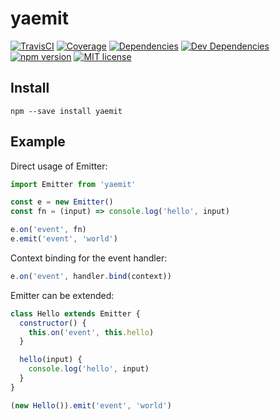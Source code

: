 # yaemit

[![TravisCI](https://img.shields.io/circleci/project/github/kroogs/yaemit.svg)](https://circleci.com/gh/kroogs/yaemit)
[![Coverage](https://img.shields.io/coveralls/kroogs/yaemit.svg)](https://coveralls.io/github/kroogs/yaemit)
[![Dependencies](https://img.shields.io/david/kroogs/yaemit.svg)](https://david-dm.org/kroogs/yaemit)
[![Dev Dependencies](https://img.shields.io/david/dev/kroogs/yaemit.svg)](https://david-dm.org/kroogs/yaemit?type=dev)
[![npm version](https://img.shields.io/npm/v/yaemit.svg)](https://www.npmjs.com/package/yaemit)
[![MIT license](https://img.shields.io/npm/l/yaemit.svg)](https://spdx.org/licenses/MIT)

## Install

  ```shell
  npm --save install yaemit
  ```

## Example

  Direct usage of Emitter:
  ```javascript
  import Emitter from 'yaemit'

  const e = new Emitter()
  const fn = (input) => console.log('hello', input)

  e.on('event', fn)
  e.emit('event', 'world')
  ```

  Context binding for the event handler:
  ```javascript
  e.on('event', handler.bind(context))
  ```

  Emitter can be extended:
  ```javascript
  class Hello extends Emitter {
    constructor() {
      this.on('event', this.hello)
    }

    hello(input) {
      console.log('hello', input)
    }
  }

  (new Hello()).emit('event', 'world')
  ```
